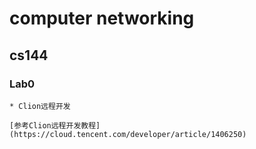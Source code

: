 # computer networking

## cs144

### Lab0

    * Clion远程开发
    
    [参考Clion远程开发教程](https://cloud.tencent.com/developer/article/1406250)


